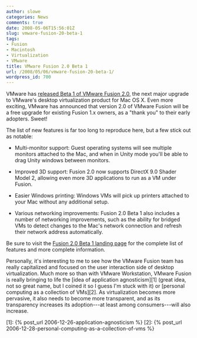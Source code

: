 ```yaml
---
author: slowe
categories: News
comments: true
date: 2008-05-06T15:56:01Z
slug: vmware-fusion-20-beta-1
tags:
- Fusion
- Macintosh
- Virtualization
- VMware
title: VMware Fusion 2.0 Beta 1
url: /2008/05/06/vmware-fusion-20-beta-1/
wordpress_id: 700
---
```


VMware has [released Beta 1 of VMware Fusion 2.0](http://blogs.vmware.com/teamfusion/2008/05/more-displays-m.html), the next major upgrade to VMware's desktop virtualization product for Mac OS X. Even more exciting, VMware has announced that version 2.0 of VMware Fusion will be a free upgrade for existing Fusion 1.x owners, as a "thank you" to their early adopters. Sweet!

The list of new features is far too long to reproduce here, but a few stick out as notable:

* Multi-monitor support: Guest operating systems will see multiple monitors attached to the Mac, and when in Unity mode you'll be able to drag Unity windows between monitors.

* Improved 3D support: Fusion 2.0 now supports DirectX 9.0 Shader Model 2, allowing even more 3D applications to run as a VM under Fusion.

* Easier Windows printing: Windows VMs will pick up printers attached to your Mac without any additional setup.

* Various networking improvements: Fusion 2.0 Beta 1 also includes a number of networking improvements, such as the ability for bridged VMs to detect changes to the Mac's network connection and refresh their network address automatically.

Be sure to visit the [Fusion 2.0 Beta 1 landing page](http://www.vmware.com/landing_pages/fusion2_beta.html) for the complete list of features and more complete information.

Personally, it's interesting to me to see how the VMware Fusion team has really capitalized and focused on the user interaction side of desktop virtualization. Much more so than with VMware Workstation, VMware Fusion is really bringing to life the [idea of application agnosticism][1] (great idea, not so great name, but I coined it so I guess I'm stuck with it) or [personal computing as a collection of VMs][2]. As virtualization becomes more pervasive, it also needs to become more transparent, and as its transparency increases its adoption---at least among consumers---will also increase.

[1]: {% post_url 2006-12-26-application-agnosticism %}
[2]: {% post_url 2006-12-28-personal-computing-as-a-collection-of-vms %}
